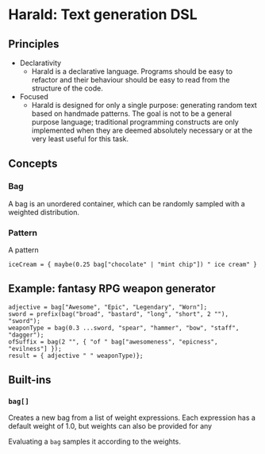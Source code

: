 # Harald: Text generation DSL

## Principles

- Declarativity
  - Harald is a declarative language. Programs should be easy to refactor and their behaviour should be easy to read from the structure of the code.
- Focused
  - Harald is designed for only a single purpose: generating random text based on handmade patterns. The goal is not to be a general purpose language; traditional programming constructs are only implemented when they are deemed absolutely necessary or at the very least useful for this task.

## Concepts

### Bag

A bag is an unordered container, which can be randomly sampled with a weighted distribution.

### Pattern

A pattern

```
iceCream = { maybe(0.25 bag["chocolate" | "mint chip"]) " ice cream" }
```

## Example: fantasy RPG weapon generator

```
adjective = bag["Awesome", "Epic", "Legendary", "Worn"];
sword = prefix(bag("broad", "bastard", "long", "short", 2 ""), "sword");
weaponType = bag(0.3 ...sword, "spear", "hammer", "bow", "staff", "dagger");
ofSuffix = bag(2 "", { "of " bag["awesomeness", "epicness", "evilness"] });
result = { adjective " " weaponType)};
```

## Built-ins

### `bag[]`

Creates a new bag from a list of weight expressions. Each expression has a default weight of 1.0, but weights can also be provided for any

Evaluating a `bag` samples it according to the weights.
